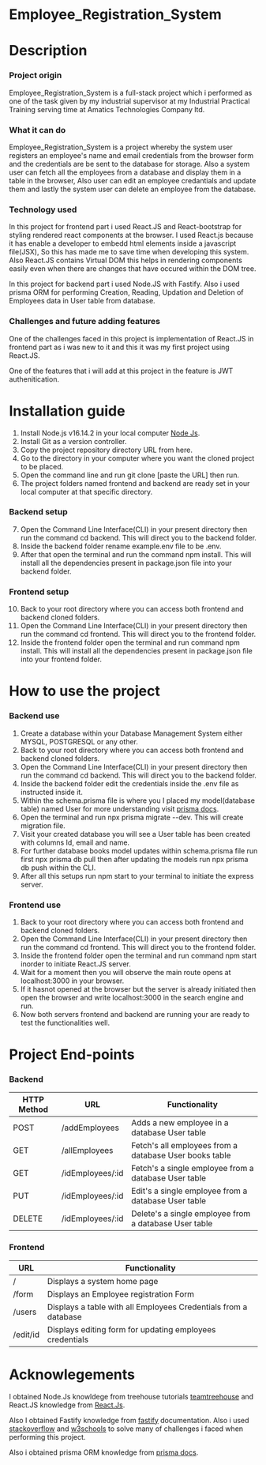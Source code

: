 # Employee_Registration_System

# Description

### Project origin
Employee_Registration_System is a full-stack project which i performed as one of the task given by my industrial supervisor at my Industrial Practical Training serving time at Amatics Technologies Company ltd.

### What it can do
Employee_Registration_System is a project whereby the system user registers an employee's name and email credentials from the browser form and the credentials are be sent to the database for storage. 
Also a system user can fetch all the employees from a database and display them in a table in the browser, Also user can edit an employee credantials and update them and lastly the system 
user can delete an employee from the database.

### Technology used
In this project for frontend part i used React.JS and React-bootstrap for styling rendered react components at the browser. I used React.js because it has enable a developer to embedd
html elements inside a javascript file(JSX), So this has made me to save time when developing this system. Also React.JS contains Virtual DOM this helps in rendering components easily 
even when there are changes that have occured within the DOM tree.

In this project for backend part i used Node.JS with Fastify. Also i used prisma ORM for performing Creation, Reading, Updation and Deletion of Employees data in User table from database.

### Challenges and future adding features
One of the challenges faced in this project is implementation of React.JS in frontend part as i was new to it and this it was my first project using React.JS.

One of the features that i will add at this project in the feature is JWT authenitication.

# Installation guide
1. Install Node.js v16.14.2 in your local computer [Node Js](https://nodejs.org/en/).
2. Install Git as a version controller.
3. Copy the project repository directory URL from here.
4. Go to the directory in your computer where you want the cloned project to be placed.
5. Open the command line and run git clone [paste the URL] then run.
6. The project folders named frontend and backend are ready set in your local computer at that specific directory.

### Backend setup
7. Open the Command Line Interface(CLI) in your present directory then run the command cd backend. This will direct you to the backend folder.
8. Inside the backend folder rename example.env file to be .env.
9. After that open the terminal and run the command npm install. This will install all the dependencies present in package.json file into your backend folder.

### Frontend setup
10. Back to your root directory where you can access both frontend and backend cloned folders.
11. Open the Command Line Interface(CLI) in your present directory then run the command cd frontend. This will direct you to the frontend folder.
12. Inside the frontend folder open the terminal and run command npm install. This will install all the dependencies present in package.json file into your frontend folder.

# How to use the project

### Backend use
1. Create a database within your Database Management System either MYSQL, POSTGRESQL or any other.
2. Back to your root directory where you can access both frontend and backend cloned folders.
3. Open the Command Line Interface(CLI) in your present directory then run the command cd backend. This will direct you to the backend folder.
4. Inside the backend folder edit the credentials inside the .env file as instructed inside it. 
5. Within the schema.prisma file is where you I placed my model(database table) named User for more understanding visit [prisma docs](https://www.prisma.io/).
6. Open the terminal and run npx prisma migrate --dev. This will create migration file.
7. Visit your created database you will see a User table has been created with columns Id, email and name.
8. For further database books model updates within schema.prisma file run first npx prisma db pull then after updating the models run npx prisma db push within the CLI.
9. After all this setups run npm start to your terminal to initiate the express server.

### Frontend use
1. Back to your root directory where you can access both frontend and backend cloned folders.
2. Open the Command Line Interface(CLI) in your present directory then run the command cd frontend. This will direct you to the frontend folder.
3. Inside the frontend folder open the terminal and run command npm start inorder to initiate React.JS server.
4. Wait for a moment then you will observe the main route opens at localhost:3000 in your browser.
5. If it hasnot opened at the browser but the server is already initiated then open the browser and write localhost:3000 in the search engine and run.
6. Now both servers frontend and backend are running your are ready to test the functionalities well.

# Project End-points

### Backend
| HTTP Method  | URL |Functionality|
| ------------- | ------------- |-------|
| POST  | /addEmployees  |Adds a new employee in a database User table|
| GET  | /allEmployees   |Fetch's all employees from a database User books table|
| GET  | /idEmployees/:id  |Fetch's a single employee from a database User table|
| PUT  | /idEmployees/:id |Edit's a single employee from a database User table|
| DELETE  | /idEmployees/:id  |Delete's a single employee from a database User table|

### Frontend
| URL |Functionality|
| ------------- |-------|
| /  |Displays a system home page |
| /form   |Displays an Employee registration Form|
| /users  |Displays a table with all Employees Credentials from a database|
| /edit/id |Displays editing form for updating employees credentials|

# Acknowlegements
I obtained Node.Js knowldege from treehouse tutorials [teamtreehouse](https://teamtreehouse.com/) and React.JS knowledge from [React.Js](https://reactjs.org/).

Also I obtained Fastify knowledge from [fastify](https://www.fastify.io/) documentation. Also i used [stackoverflow](https://stackoverflow.com/) and [w3schools](https://www.w3schools.com/) to solve many of challenges i faced when performing this project.

Also i obtained prisma ORM knowledge from [prisma docs](https://www.prisma.io/).

